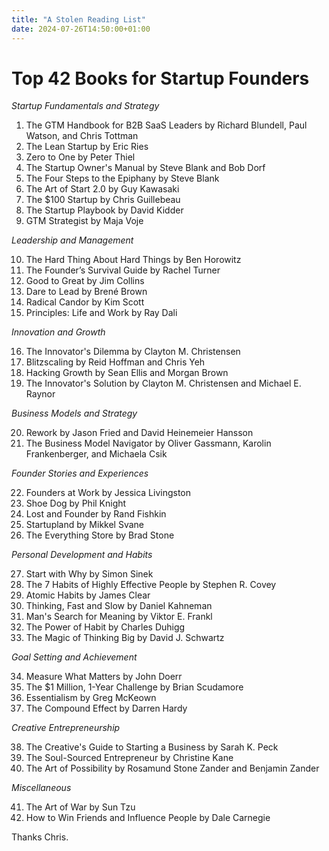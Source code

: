 ```yaml
---
title: "A Stolen Reading List"
date: 2024-07-26T14:50:00+01:00
---
```


# Top 42 Books for Startup Founders

*Startup Fundamentals and Strategy*

1. The GTM Handbook for B2B SaaS Leaders by Richard Blundell, Paul Watson, and Chris Tottman
2. The Lean Startup by Eric Ries
3. Zero to One by Peter Thiel
4. The Startup Owner's Manual by Steve Blank and Bob Dorf
5. The Four Steps to the Epiphany by Steve Blank
6. The Art of Start 2.0 by Guy Kawasaki
7. The $100 Startup by Chris Guillebeau
8. The Startup Playbook by David Kidder
9. GTM Strategist by Maja Voje

*Leadership and Management*

10. The Hard Thing About Hard Things by Ben Horowitz
11. The Founder’s Survival Guide by Rachel Turner
12. Good to Great by Jim Collins
13. Dare to Lead by Brené Brown
14. Radical Candor by Kim Scott
15. Principles: Life and Work by Ray Dali

*Innovation and Growth*

16. The Innovator's Dilemma by Clayton M. Christensen
17. Blitzscaling by Reid Hoffman and Chris Yeh
18. Hacking Growth by Sean Ellis and Morgan Brown
19. The Innovator's Solution by Clayton M. Christensen and Michael E. Raynor

*Business Models and Strategy*

20. Rework by Jason Fried and David Heinemeier Hansson
21. The Business Model Navigator by Oliver Gassmann, Karolin Frankenberger, and Michaela Csik

*Founder Stories and Experiences*

22. Founders at Work by Jessica Livingston
23. Shoe Dog by Phil Knight
24. Lost and Founder by Rand Fishkin
25. Startupland by Mikkel Svane
26. The Everything Store by Brad Stone

*Personal Development and Habits*

27. Start with Why by Simon Sinek
28. The 7 Habits of Highly Effective People by Stephen R. Covey
29. Atomic Habits by James Clear
30. Thinking, Fast and Slow by Daniel Kahneman
31. Man's Search for Meaning by Viktor E. Frankl
32. The Power of Habit by Charles Duhigg
33. The Magic of Thinking Big by David J. Schwartz

*Goal Setting and Achievement*

34. Measure What Matters by John Doerr
35. The $1 Million, 1-Year Challenge by Brian Scudamore
36. Essentialism by Greg McKeown
37. The Compound Effect by Darren Hardy

*Creative Entrepreneurship*

38. The Creative's Guide to Starting a Business by Sarah K. Peck
39. The Soul-Sourced Entrepreneur by Christine Kane
40. The Art of Possibility by Rosamund Stone Zander and Benjamin Zander

*Miscellaneous*

41. The Art of War by Sun Tzu
42. How to Win Friends and Influence People by Dale Carnegie

Thanks Chris.
